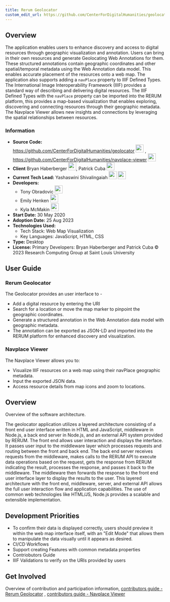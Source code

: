 ```yaml
---
title: Rerum Geolocator
custom_edit_url: https://github.com/CenterForDigitalHumanities/geolocator , https://github.com/CenterForDigitalHumanities/navplace-viewer
---
```


## Overview
The application enables users to enhance discovery and access to digital resources through geographic visualization and annotation. Users can bring in their own resources and generate Geolocating Web Annotations for them. These structured annotations contain geographic coordinates and other spatial/temporal metadata using the Web Annotation data model. This enables accurate placement of the resources onto a web map.
The application also supports adding a `navPlace` property to IIIF Defined Types. The International Image Interoperability Framework (IIIF) provides a standard way of describing and delivering digital resources. The IIIF Defined Types with the `navPlace` property can be imported into the RERUM platform, this provides a map-based visualization that enables exploring, discovering and connecting resources through their geographic metadata. The Navplace Viewer allows new insights and connections by leveraging the spatial relationships between resources.

### Information

- **Source Code:**  https://github.com/CenterForDigitalHumanities/geolocator [<img src="https://raw.githubusercontent.com/FortAwesome/Font-Awesome/6.x/svgs/brands/git-alt.svg" width="25" height="25" />](https://github.com/CenterForDigitalHumanities/geolocator) , https://github.com/CenterForDigitalHumanities/navplace-viewer [<img src="https://raw.githubusercontent.com/FortAwesome/Font-Awesome/6.x/svgs/brands/git-alt.svg" width="25" height="25" />](https://github.com/CenterForDigitalHumanities/navplace-viewer)
- **Client** Bryan Haberberger [<img src="https://raw.githubusercontent.com/FortAwesome/Font-Awesome/6.x/svgs/brands/github.svg" width="25" height="25" />](https://github.com/thehabes), Patrick Cuba [<img src="https://raw.githubusercontent.com/FortAwesome/Font-Awesome/6.x/svgs/brands/github.svg" width="25" height="25" />](https://github.com/cubap)
- **Current Tech Lead:** Yashaswini Shivalingaiah [<img src="https://raw.githubusercontent.com/FortAwesome/Font-Awesome/6.x/svgs/brands/github.svg" width="25" height="25" />](https://github.com/yashaswini-slu)  [<img src="https://raw.githubusercontent.com/FortAwesome/Font-Awesome/6.x/svgs/brands/linkedin.svg" width="25" height="25" />](https://www.linkedin.com/in/yashaswini-shivalingaiah-467a9652/)
- **Developers:**
    - Tony Obradovic [<img src="https://raw.githubusercontent.com/FortAwesome/Font-Awesome/6.x/svgs/brands/github.svg" width="25" height="25" />](https://github.com/tobradovic)
    - Emily Henken [<img src="https://raw.githubusercontent.com/FortAwesome/Font-Awesome/6.x/svgs/brands/github.svg" width="25" height="25" />](https://github.com/em-henken)
    - Kyla McMakin [<img src="https://raw.githubusercontent.com/FortAwesome/Font-Awesome/6.x/svgs/brands/github.svg" width="25" height="25" />](https://github.com/kmcmakin00)
- **Start Date:** 30 May 2020
- **Adoption Date:** 25 Aug 2023
- **Technologies Used:**
    - Tech Stack: Web Map Visualization
    - Key Languages: JavaScript, HTML, CSS
- **Type:** Desktop
- **License:** Primary Developers: Bryan Haberberger and Patrick Cuba © 2023 Research Computing Group at Saint Louis University

## User Guide
### Rerum Geolocator
The Geolocator provides an user interface to - 
- Add a digital resource by entering the URI
- Search for a location or move the map marker to pinpoint the geographic coordinates.
- Generate a structured annotation in the Web Annotation data model with geographic metadata.
- The annotation can be exported as JSON-LD and imported into the RERUM platform for enhanced discovery and visualization.
### Navplace Viewer
The Navplace Viewer allows you to:
- Visualize IIIF resources on a web map using their navPlace geographic metadata.
- Input the exported JSON data.
- Access resource details from map icons and zoom to locations.

## Overview
Overview of the software architecture.

The geolocator application utilizes a layered architecture consisting of a front end user interface written in HTML and JavaScript, middleware in Node.js, a back end server in Node.js, and an external API system provided by RERUM. The front end allows user interaction and displays the interface. It passes user input to the middleware layer which processes requests and routing between the front and back end. The back end server receives requests from the middleware, makes calls to the RERUM API to execute data operations based on the request, gets the response from RERUM indicating the result, processes the response, and passes it back to the middleware. The middleware then forwards the response to the front end user interface layer to display the results to the user. This layered architecture with the front end, middleware, server, and external API allows the full user interaction flow and application capabilities. The use of common web technologies like HTML/JS, Node.js provides a scalable and extensible implementation.

## Development Priorities
- To confirm their data is displayed correctly, users should preview it within the web map interface itself, with an "Edit Mode" that allows them to manipulate the data visually until it appears as desired.
- CI/CD Workflows
- Support creating Features with common metadata properties
- Contriobutors Guide
- IIIF Validations to verify on the URIs provided by users

## Get Involved

Overview of contribution and participation information, [contributors guide - Rerum Geolocator](https://github.com/CenterForDigitalHumanities/geolocator#readme) , [contributors guide - Navplace Viewer](https://github.com/CenterForDigitalHumanities/navplace-viewer#readme)
 

 